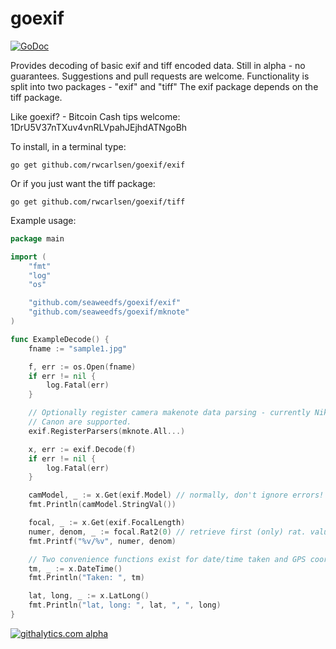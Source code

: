goexif
======

[![GoDoc](https://godoc.org/github.com/rwcarlsen/goexif?status.svg)](https://godoc.org/github.com/rwcarlsen/goexif)

Provides decoding of basic exif and tiff encoded data. Still in alpha - no guarantees.
Suggestions and pull requests are welcome.  Functionality is split into two packages - "exif" and "tiff"
The exif package depends on the tiff package. 

Like goexif? - Bitcoin Cash tips welcome: 1DrU5V37nTXuv4vnRLVpahJEjhdATNgoBh

To install, in a terminal type:

```
go get github.com/rwcarlsen/goexif/exif
```

Or if you just want the tiff package:

```
go get github.com/rwcarlsen/goexif/tiff
```

Example usage:

```go
package main

import (
	"fmt"
	"log"
	"os"

	"github.com/seaweedfs/goexif/exif"
	"github.com/seaweedfs/goexif/mknote"
)

func ExampleDecode() {
	fname := "sample1.jpg"

	f, err := os.Open(fname)
	if err != nil {
		log.Fatal(err)
	}

	// Optionally register camera makenote data parsing - currently Nikon and
	// Canon are supported.
	exif.RegisterParsers(mknote.All...)

	x, err := exif.Decode(f)
	if err != nil {
		log.Fatal(err)
	}

	camModel, _ := x.Get(exif.Model) // normally, don't ignore errors!
	fmt.Println(camModel.StringVal())

	focal, _ := x.Get(exif.FocalLength)
	numer, denom, _ := focal.Rat2(0) // retrieve first (only) rat. value
	fmt.Printf("%v/%v", numer, denom)

	// Two convenience functions exist for date/time taken and GPS coords:
	tm, _ := x.DateTime()
	fmt.Println("Taken: ", tm)

	lat, long, _ := x.LatLong()
	fmt.Println("lat, long: ", lat, ", ", long)
}
```

<!--golang-->
[![githalytics.com alpha](https://cruel-carlota.pagodabox.com/5e166f74cdb82b999ccd84e3c4dc4348 "githalytics.com")](http://githalytics.com/rwcarlsen/goexif)
